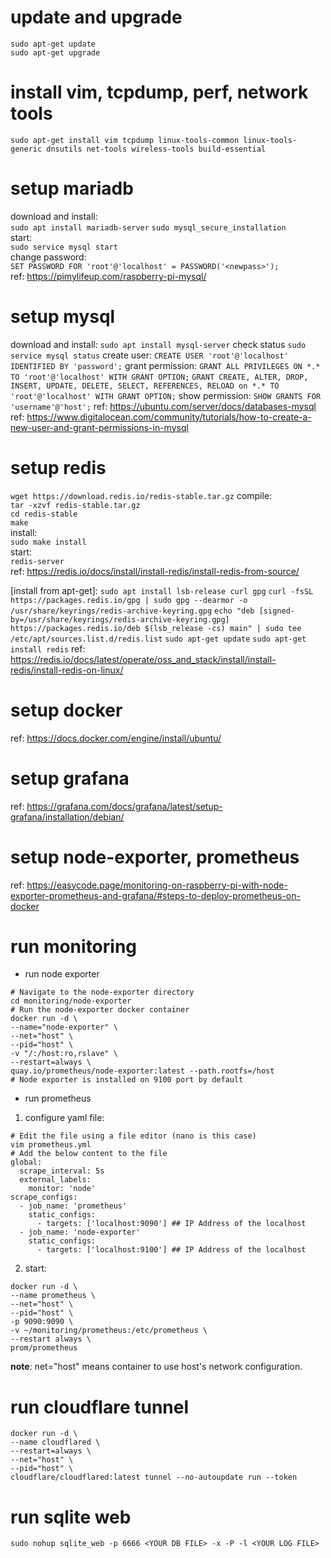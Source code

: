 # update and upgrade
`sudo apt-get update`  
`sudo apt-get upgrade`  

# install vim, tcpdump, perf, network tools
`sudo apt-get install vim tcpdump linux-tools-common linux-tools-generic dnsutils net-tools wireless-tools build-essential`  

# setup mariadb
download and install:  
`sudo apt install mariadb-server`
`sudo mysql_secure_installation`  
start:  
`sudo service mysql start`  
change password:  
`SET PASSWORD FOR 'root'@'localhost' = PASSWORD('<newpass>');`  
ref: https://pimylifeup.com/raspberry-pi-mysql/

# setup mysql
download and install:
`sudo apt install mysql-server`
check status
`sudo service mysql status`
create user:
`CREATE USER 'root'@'localhost' IDENTIFIED BY 'password';`
grant permission:
`GRANT ALL PRIVILEGES ON *.* TO 'root'@'localhost' WITH GRANT OPTION;`
`GRANT CREATE, ALTER, DROP, INSERT, UPDATE, DELETE, SELECT, REFERENCES, RELOAD on *.* TO 'root'@'localhost' WITH GRANT OPTION;`
show permission:
`SHOW GRANTS FOR 'username'@'host';`
ref: https://ubuntu.com/server/docs/databases-mysql
ref: https://www.digitalocean.com/community/tutorials/how-to-create-a-new-user-and-grant-permissions-in-mysql

# setup redis
[install from source]:  
download:  
`wget https://download.redis.io/redis-stable.tar.gz`
compile:  
`tar -xzvf redis-stable.tar.gz`  
`cd redis-stable`  
`make`  
install:  
`sudo make install`  
start:  
`redis-server`  
ref: https://redis.io/docs/install/install-redis/install-redis-from-source/

[install from apt-get]:
`sudo apt install lsb-release curl gpg`
`curl -fsSL https://packages.redis.io/gpg | sudo gpg --dearmor -o /usr/share/keyrings/redis-archive-keyring.gpg`
`echo "deb [signed-by=/usr/share/keyrings/redis-archive-keyring.gpg] https://packages.redis.io/deb $(lsb_release -cs) main" | sudo tee /etc/apt/sources.list.d/redis.list`
`sudo apt-get update`
`sudo apt-get install redis`
ref: https://redis.io/docs/latest/operate/oss_and_stack/install/install-redis/install-redis-on-linux/

# setup docker
ref: https://docs.docker.com/engine/install/ubuntu/

# setup grafana
ref: https://grafana.com/docs/grafana/latest/setup-grafana/installation/debian/

# setup node-exporter, prometheus
ref: https://easycode.page/monitoring-on-raspberry-pi-with-node-exporter-prometheus-and-grafana/#steps-to-deploy-prometheus-on-docker

# run monitoring
- run node exporter
```
# Navigate to the node-exporter directory
cd monitoring/node-exporter
# Run the node-exporter docker container
docker run -d \
--name="node-exporter" \
--net="host" \
--pid="host" \
-v "/:/host:ro,rslave" \
--restart=always \
quay.io/prometheus/node-exporter:latest --path.rootfs=/host
# Node exporter is installed on 9100 port by default
```

- run prometheus
1. configure yaml file:
```
# Edit the file using a file editor (nano is this case)
vim prometheus.yml
# Add the below content to the file
global:
  scrape_interval: 5s
  external_labels:
    monitor: 'node'
scrape_configs:
  - job_name: 'prometheus'
    static_configs:
      - targets: ['localhost:9090'] ## IP Address of the localhost
  - job_name: 'node-exporter'
    static_configs:
      - targets: ['localhost:9100'] ## IP Address of the localhost
```
2. start:
```
docker run -d \
--name prometheus \
--net="host" \ 
--pid="host" \
-p 9090:9090 \
-v ~/monitoring/prometheus:/etc/prometheus \
--restart always \
prom/prometheus
```
**note**: net="host" means container to use host's network configuration. 

# run cloudflare tunnel
```
docker run -d \
--name cloudflared \
--restart=always \
--net="host" \
--pid="host" \
cloudflare/cloudflared:latest tunnel --no-autoupdate run --token
```

# run sqlite web
```
sudo nohup sqlite_web -p 6666 <YOUR DB FILE> -x -P -l <YOUR LOG FILE>
```